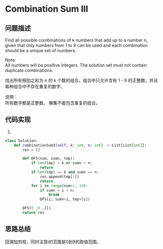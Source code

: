 #  Combination Sum III

## 问题描述

Find all possible combinations of k numbers that add up to a number n, given that only numbers from 1 to 9 can be used and each combination should be a unique set of numbers.

Note:  
All numbers will be positive integers.
The solution set must not contain duplicate combinations.

找出所有相加之和为 n 的 k 个数的组合。组合中只允许含有 1 - 9 的正整数，并且每种组合中不存在重复的数字。

说明：  
所有数字都是正整数。
解集不能包含重复的组合。 



## 代码实现

1.
``` python
class Solution:
    def combinationSum3(self, k: int, n: int) -> List[List[int]]:
        res = []

        def DFS(num, sumn, tmp):
            if len(tmp) > k or sumn > n:
                return
            if len(tmp) == k and sumn == n:
                res.append(tmp[:])
                return
            for i in range(num+1, 10):
                if sumn + i > n:
                    break
                DFS(i, sumn+i, tmp+[i])

        DFS(0 ,0 ,[])
        return res
```


## 思路总结

回溯加剪枝，同时注意i的范围是0到9的取值范围。